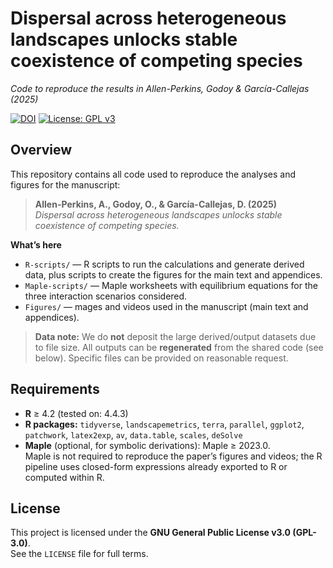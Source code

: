 # Dispersal across heterogeneous landscapes unlocks stable coexistence of competing species
_Code to reproduce the results in Allen-Perkins, Godoy & García-Callejas (2025)_

[![DOI](https://zenodo.org/badge/DOI/XXXXXXXXX.svg)](https://doi.org/XXXXXXXXX)
[![License: GPL v3](https://img.shields.io/badge/License-GPLv3-blue.svg)](#license)

## Overview
This repository contains all code used to reproduce the analyses and figures for the manuscript:

> **Allen-Perkins, A., Godoy, O., & García-Callejas, D. (2025)**  
> *Dispersal across heterogeneous landscapes unlocks stable coexistence of competing species.*

**What’s here**
- `R-scripts/` — R scripts to run the calculations and generate derived data, plus scripts to create the figures for the main text and appendices.  
- `Maple-scripts/` — Maple worksheets with equilibrium equations for the three interaction scenarios considered.
- `Figures/` — mages and videos used in the manuscript (main text and appendices).

> **Data note:** We do **not** deposit the large derived/output datasets due to file size. All outputs can be **regenerated** from the shared code (see below). Specific files can be provided on reasonable request.

## Requirements
- **R** ≥ 4.2 (tested on: 4.4.3)  
- **R packages:** `tidyverse`, `landscapemetrics`, `terra`, `parallel`, `ggplot2`, `patchwork`, `latex2exp`, `av`, `data.table`, `scales`, `deSolve`
- **Maple** (optional, for symbolic derivations): Maple ≥ 2023.0.  
  Maple is not required to reproduce the paper’s figures and videos; the R pipeline uses closed-form expressions already exported to R or computed within R.

## License
This project is licensed under the **GNU General Public License v3.0 (GPL-3.0)**.  
See the `LICENSE` file for full terms.
